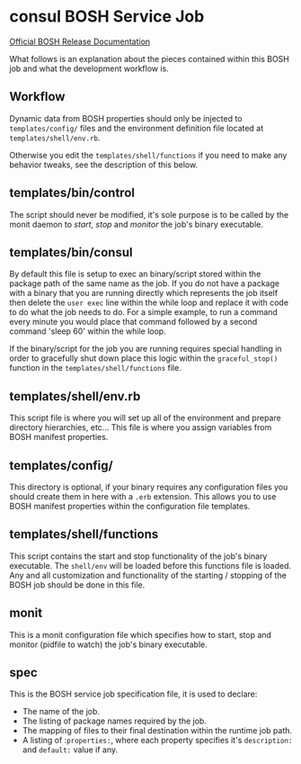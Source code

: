 # consul BOSH Service Job

[Official BOSH Release Documentation](http://bosh.io/docs/create-release.html)

What follows is an explanation about the pieces contained within this BOSH job
and what the development workflow is.

## Workflow

Dynamic data from BOSH properties should only be injected to `templates/config/` 
files and the environment definition file located at `templates/shell/env.rb`.

Otherwise you edit the `templates/shell/functions` if you need to make any behavior 
tweaks, see the description of this below.

## templates/bin/control

The script should never be modified, it's sole purpose
is to be called by the monit daemon to *start*, *stop* and *monitor* the job's
binary executable.

## templates/bin/consul

By default this file is setup to exec an binary/script stored within the package
path of the same name as the job. If you do not have a package with a binary 
that you are running directly which represents the job itself then delete the 
`user exec` line within the while loop and replace it with code to do what the 
job needs to do. For a simple example, to run a command every minute you would 
place that command followed by a second command 'sleep 60' within the while loop.

If the binary/script for the job you are running requires special handling 
in order to gracefully shut down place this logic within the `graceful_stop()`
function in the `templates/shell/functions` file.

## templates/shell/env.rb

This script file is where you will set up all of the environment and prepare 
directory hierarchies, etc... This file is where you assign variables from 
BOSH manifest properties.

## templates/config/

This directory is optional, if your binary requires any configuration files you
should create them in here with a `.erb` extension. This allows you to use
BOSH manifest properties within the configuration file templates.

## templates/shell/functions

This script contains the start and stop functionality of the job's binary 
executable. The `shell/env` will be loaded before this functions file is 
loaded. Any and all customization and functionality of the starting / stopping
of the BOSH job should be done in this file.

## monit

This is a monit configuration file which specifies how to start, stop and monitor
(pidfile to watch) the job's binary executable.

## spec

This is the BOSH service job specification file, it is used to declare:

* The name of the job.
* The listing of package names required by the job.
* The mapping of files to their final destination within the runtime job path.
* A listing of :`properties:`, where each property specifies it's 
  `description:` and `default:` value if any.

